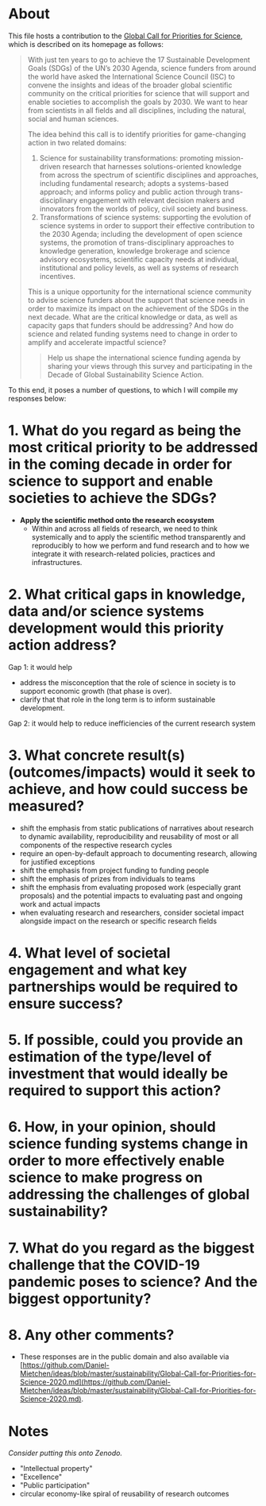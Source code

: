 # About

This file hosts a contribution to the [Global Call for Priorities for Science](https://council.science/science-funding/global-call/), which is described on its homepage as follows:

> With just ten years to go to achieve the 17 Sustainable Development Goals (SDGs) of the UN’s 2030 Agenda, science funders from around the world have asked the International Science Council (ISC) to convene the insights and ideas of the broader global scientific community on the critical priorities for science that will support and enable societies to accomplish the goals by 2030. We want to hear from scientists in all fields and all disciplines, including the natural, social and human sciences.
> 
> The idea behind this call is to identify priorities for game-changing action in two related domains:
> 
> 1. Science for sustainability transformations: promoting mission-driven research that harnesses solutions-oriented knowledge from across the spectrum of scientific disciplines and approaches, including fundamental research; adopts a systems-based approach; and informs policy and public action through trans-disciplinary engagement with relevant decision makers and innovators from the worlds of policy, civil society and business.
> 1. Transformations of science systems: supporting the evolution of science systems in order to support their effective contribution to the 2030 Agenda; including the development of open science systems, the promotion of trans-disciplinary approaches to knowledge generation, knowledge brokerage and science advisory ecosystems, scientific capacity needs at individual, institutional and policy levels, as well as systems of research incentives.
> 
> This is a unique opportunity for the international science community to advise science funders about the support that science needs in order to maximize its impact on the achievement of the SDGs in the next decade. What are the critical knowledge or data, as well as capacity gaps that funders should be addressing? And how do science and related funding systems need to change in order to amplify and accelerate impactful science?
> 
> > Help us shape the international science funding agenda by sharing your views through this survey and participating in the Decade of Global Sustainability Science Action.


To this end, it poses a number of questions, to which I will compile my responses below:

# 1. What do you regard as being the most critical priority to be addressed in the coming decade in order for science to support and enable societies to achieve the SDGs?

- **Apply the scientific method onto the research ecosystem** 
  - Within and across all fields of research, we need to think systemically and to apply the scientific method transparently and reproducibly to how we perform and fund research and to how we integrate it with research-related policies, practices and infrastructures.

# 2. What critical gaps in knowledge, data and/or science systems development would this priority action address?

Gap 1: it would help 
- address the misconception that the role of science in society is to support economic growth (that phase is over). 
- clarify that that role in the long term is to inform sustainable development.

Gap 2: it would help to reduce inefficiencies of the current research system

# 3. What concrete result(s) (outcomes/impacts) would it seek to achieve, and how could success be measured? 

- shift the emphasis from static publications of narratives about research to dynamic availability, reproducibility and reusability of most or all components of the respective research cycles
- require an open-by-default approach to documenting research, allowing for justified exceptions
- shift the emphasis from project funding to funding people
- shift the emphasis of prizes from individuals to teams
- shift the emphasis from evaluating proposed work (especially grant proposals) and the potential impacts to evaluating past and ongoing work and actual impacts
- when evaluating research and researchers, consider societal impact alongside impact on the research or specific research fields


# 4. What level of societal engagement and what key partnerships would be required to ensure success?


# 5. If possible, could you provide an estimation of the type/level of investment that would ideally be required to support this action?

# 6. How, in your opinion, should science funding systems change in order to more effectively enable science to make progress on addressing the challenges of global sustainability?


# 7. What do you regard as the biggest challenge that the COVID-19 pandemic poses to science? And the biggest opportunity?


# 8. Any other comments?

- These responses are in the public domain and also available via [https://github.com/Daniel-Mietchen/ideas/blob/master/sustainability/Global-Call-for-Priorities-for-Science-2020.md](https://github.com/Daniel-Mietchen/ideas/blob/master/sustainability/Global-Call-for-Priorities-for-Science-2020.md).

# Notes

*Consider putting this onto Zenodo.*

- "Intellectual property"
- "Excellence"
- "Public participation"
- circular economy-like spiral of reusability of research outcomes
